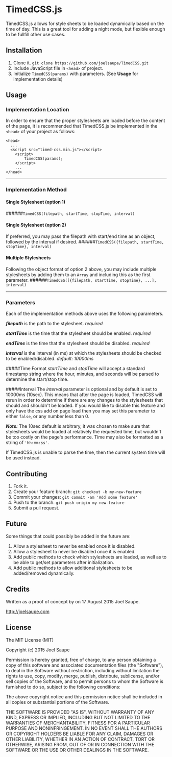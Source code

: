 # TimedCSS.js

TimedCSS.js allows for style sheets to be loaded dynamically based on the time of day. This is a great tool for adding a night mode, but flexible enough to be fullfill other use cases.

## Installation

1. Clone it. `git clone https://github.com/joelsaupe/TimedCSS.git`
2. Include JavaScript file in `<head>` of project.
3. Initialize `TimedCSS(params)` with parameters. (See **Usage** for implementation details)

## Usage
### Implementation Location
In order to ensure that the proper stylesheets are loaded before the content of the page, it is recommended that TimedCSS.js be implemented in the `<head>` of your project as follows:
```
<head>
  ...
  <script src="timed-css.min.js"></script>
	<script>
		TimedCSS(params);
	</script>
	...
</head>
```
----
### Implementation Method
#### Single Stylesheet (option 1)
######`TimedCSS(filepath, startTime, stopTime, interval)`

#### Single Stylesheet (option 2)
If preferred, you may pass the filepath with start/end time as an object, followed by the interval if desired.
######`TimedCSS({filepath, startTime, stopTime}, interval)`

#### Multiple Stylesheets
Following the object format of option 2 above, you may include multiple stylesheets by adding them to an `Array` and including this as the first parameter.
######`TimedCSS([{filepath, startTime, stopTime}, ...], interval)`

---
### Parameters
Each of the implementation methods above uses the following parameters.

***filepath*** is the path to the stylesheet. *required*

***startTime*** is the time that the stylesheet should be enabled. *required*

***endTime*** is the time that the stylesheet should be disabled. *required*

***interval*** is the interval (in ms) at which the stylesheets should be checked to be enabled/disabled. *default: 10000ms*

#####Time Format
*startTime* and *stopTime* will accept a standard timestamp string where the hour, minutes, and seconds will be parsed to determine the start/stop time.

#####Interval
The *interval* parameter is optional and by default is set to 10000ms (10sec). This means that after the page is loaded, TimedCSS will rerun in order to determine if there are any changes to the stylesheets that should and shouldn't be loaded. If you would like to disable this feature and only have the css add on page load then you may set this parameter to either `false`, or any number less than 0.

***Note:*** The 10sec default is arbitrary, it was chosen to make sure that stylesheets would be loaded at relatively the requested time, but wouldn't be too costly on the page's performance.
Time may also be formatted as a string of `'hh:mm:ss'`.

If TimedCSS.js is unable to parse the time, then the current system time will be used instead.


## Contributing

1. Fork it.
2. Create your feature branch: `git checkout -b my-new-feature`
3. Commit your changes: `git commit -am 'Add some feature'`
4. Push to the branch: `git push origin my-new-feature`
5. Submit a pull request.
 
## Future

Some things that could possibly be added in the future are:
1. Allow a stylesheet to never be enabled once it is disabled.
2. Allow a stylesheet to never be disabled once it is enabled.
3. Add public methods to check which stylesheets are loaded, as well as to be able to get/set parameters after initialization.
4. Add public methods to allow additional stylesheets to be added/removed dynamically.

## Credits

Written as a proof of concept by on 17 August 2015 Joel Saupe.

http://joelsaupe.com

## License

The MIT License (MIT)

Copyright (c) 2015 Joel Saupe

Permission is hereby granted, free of charge, to any person obtaining a copy
of this software and associated documentation files (the "Software"), to deal
in the Software without restriction, including without limitation the rights
to use, copy, modify, merge, publish, distribute, sublicense, and/or sell
copies of the Software, and to permit persons to whom the Software is
furnished to do so, subject to the following conditions:

The above copyright notice and this permission notice shall be included in all
copies or substantial portions of the Software.

THE SOFTWARE IS PROVIDED "AS IS", WITHOUT WARRANTY OF ANY KIND, EXPRESS OR
IMPLIED, INCLUDING BUT NOT LIMITED TO THE WARRANTIES OF MERCHANTABILITY,
FITNESS FOR A PARTICULAR PURPOSE AND NONINFRINGEMENT. IN NO EVENT SHALL THE
AUTHORS OR COPYRIGHT HOLDERS BE LIABLE FOR ANY CLAIM, DAMAGES OR OTHER
LIABILITY, WHETHER IN AN ACTION OF CONTRACT, TORT OR OTHERWISE, ARISING FROM,
OUT OF OR IN CONNECTION WITH THE SOFTWARE OR THE USE OR OTHER DEALINGS IN THE
SOFTWARE.